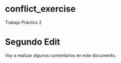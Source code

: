 # conflict_exercise
Trabajo Práctico 2

# Segundo Edit
Voy a realizar algunos comentarios en este documento. 
